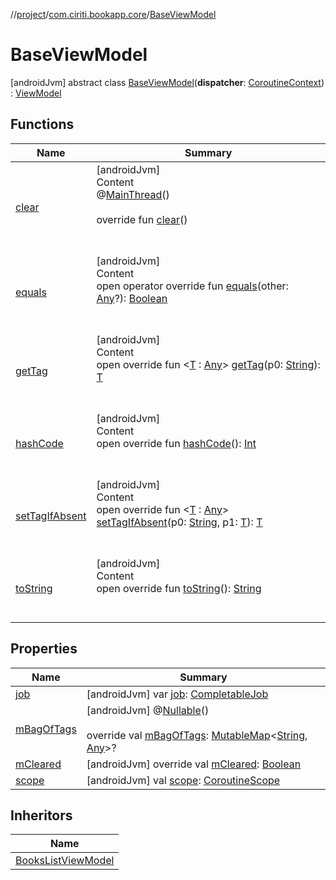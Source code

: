 //[project](../../index.md)/[com.ciriti.bookapp.core](../index.md)/[BaseViewModel](index.md)



# BaseViewModel  
 [androidJvm] abstract class [BaseViewModel](index.md)(**dispatcher**: [CoroutineContext](https://kotlinlang.org/api/latest/jvm/stdlib/kotlin.coroutines/-coroutine-context/index.html)) : [ViewModel](https://developer.android.com/reference/kotlin/androidx/lifecycle/ViewModel.html)   


## Functions  
  
|  Name|  Summary| 
|---|---|
| [clear](https://developer.android.com/reference/kotlin/androidx/lifecycle/ViewModel.html#clear--)| [androidJvm]  <br>Content  <br>@[MainThread](https://developer.android.com/reference/kotlin/androidx/annotation/MainThread.html)()  <br>  <br>override fun [clear](https://developer.android.com/reference/kotlin/androidx/lifecycle/ViewModel.html#clear--)()  <br><br><br>
| [equals](https://kotlinlang.org/api/latest/jvm/stdlib/kotlin/-any/equals.html)| [androidJvm]  <br>Content  <br>open operator override fun [equals](https://kotlinlang.org/api/latest/jvm/stdlib/kotlin/-any/equals.html)(other: [Any](https://kotlinlang.org/api/latest/jvm/stdlib/kotlin/-any/index.html)?): [Boolean](https://kotlinlang.org/api/latest/jvm/stdlib/kotlin/-boolean/index.html)  <br><br><br>
| [getTag](https://developer.android.com/reference/kotlin/androidx/lifecycle/ViewModel.html#getTag-kotlin.String-)| [androidJvm]  <br>Content  <br>open override fun <[T]() : [Any](https://kotlinlang.org/api/latest/jvm/stdlib/kotlin/-any/index.html)> [getTag](https://developer.android.com/reference/kotlin/androidx/lifecycle/ViewModel.html#getTag-kotlin.String-)(p0: [String](https://kotlinlang.org/api/latest/jvm/stdlib/kotlin/-string/index.html)): [T]()  <br><br><br>
| [hashCode](https://kotlinlang.org/api/latest/jvm/stdlib/kotlin/-any/hash-code.html)| [androidJvm]  <br>Content  <br>open override fun [hashCode](https://kotlinlang.org/api/latest/jvm/stdlib/kotlin/-any/hash-code.html)(): [Int](https://kotlinlang.org/api/latest/jvm/stdlib/kotlin/-int/index.html)  <br><br><br>
| [setTagIfAbsent](https://developer.android.com/reference/kotlin/androidx/lifecycle/ViewModel.html#setTagIfAbsent-kotlin.String-TypeParam(bounds=[kotlin.Any])-)| [androidJvm]  <br>Content  <br>open override fun <[T]() : [Any](https://kotlinlang.org/api/latest/jvm/stdlib/kotlin/-any/index.html)> [setTagIfAbsent](https://developer.android.com/reference/kotlin/androidx/lifecycle/ViewModel.html#setTagIfAbsent-kotlin.String-TypeParam(bounds=[kotlin.Any])-)(p0: [String](https://kotlinlang.org/api/latest/jvm/stdlib/kotlin/-string/index.html), p1: [T]()): [T]()  <br><br><br>
| [toString](https://kotlinlang.org/api/latest/jvm/stdlib/kotlin/-any/to-string.html)| [androidJvm]  <br>Content  <br>open override fun [toString](https://kotlinlang.org/api/latest/jvm/stdlib/kotlin/-any/to-string.html)(): [String](https://kotlinlang.org/api/latest/jvm/stdlib/kotlin/-string/index.html)  <br><br><br>


## Properties  
  
|  Name|  Summary| 
|---|---|
| [job](index.md#com.ciriti.bookapp.core/BaseViewModel/job/#/PointingToDeclaration/)|  [androidJvm] var [job](index.md#com.ciriti.bookapp.core/BaseViewModel/job/#/PointingToDeclaration/): [CompletableJob]()   <br>
| [mBagOfTags](index.md#com.ciriti.bookapp.core/BaseViewModel/mBagOfTags/#/PointingToDeclaration/)|  [androidJvm] @[Nullable](https://developer.android.com/reference/kotlin/androidx/annotation/Nullable.html)()  <br>  <br>override val [mBagOfTags](index.md#com.ciriti.bookapp.core/BaseViewModel/mBagOfTags/#/PointingToDeclaration/): [MutableMap](https://kotlinlang.org/api/latest/jvm/stdlib/kotlin.collections/-mutable-map/index.html)<[String](https://kotlinlang.org/api/latest/jvm/stdlib/kotlin/-string/index.html), [Any](https://kotlinlang.org/api/latest/jvm/stdlib/kotlin/-any/index.html)>?   <br>
| [mCleared](index.md#com.ciriti.bookapp.core/BaseViewModel/mCleared/#/PointingToDeclaration/)|  [androidJvm] override val [mCleared](index.md#com.ciriti.bookapp.core/BaseViewModel/mCleared/#/PointingToDeclaration/): [Boolean](https://kotlinlang.org/api/latest/jvm/stdlib/kotlin/-boolean/index.html)   <br>
| [scope](index.md#com.ciriti.bookapp.core/BaseViewModel/scope/#/PointingToDeclaration/)|  [androidJvm] val [scope](index.md#com.ciriti.bookapp.core/BaseViewModel/scope/#/PointingToDeclaration/): [CoroutineScope]()   <br>


## Inheritors  
  
|  Name| 
|---|
| [BooksListViewModel](../../com.ciriti.bookapp.ui.bookslist/-books-list-view-model/index.md)

